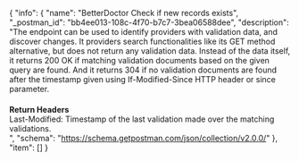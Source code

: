{
  "info": {
    "name": "BetterDoctor Check if new records exists",
    "_postman_id": "bb4ee013-108c-4f70-b7c7-3bea06588dee",
    "description": "The endpoint can be used to identify providers with validation data, and discover changes. It providers search functionalities like its GET method alternative, but does not return any validation data. Instead of the data itself, it returns 200 OK if matching validation documents based on the given query are found. And it returns 304 if no validation documents are found after the timestamp given using If-Modified-Since HTTP header or since parameter. <br><h4 style='margin-bottom: 0px !important;'> Return Headers </h4> <div>Last-Modified: Timestamp of the last validation made over the matching validations. </div>",
    "schema": "https://schema.getpostman.com/json/collection/v2.0.0/"
  },
  "item": []
}